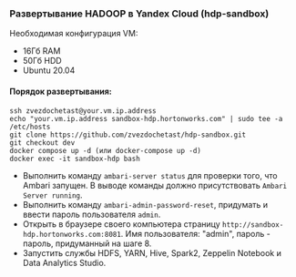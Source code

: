 ### Развертывание HADOOP в Yandex Cloud (hdp-sandbox)
Необходимая конфигурация VM: 
- 16Гб RAM
- 50Гб HDD
- Ubuntu 20.04

#### Порядок развертывания:
```
ssh zvezdochetast@your.vm.ip.address
echo "your.vm.ip.address sandbox-hdp.hortonworks.com" | sudo tee -a /etc/hosts
git clone https://github.com/zvezdochetast/hdp-sandbox.git
git checkout dev
docker compose up -d (или docker-compose up -d)
docker exec -it sandbox-hdp bash
```

- Выполнить команду `ambari-server status` для проверки того, что Ambari запущен. В выводе команды должно присутствовать `Ambari Server running`.
- Выполнить команду `ambari-admin-password-reset`, придумать и ввести пароль пользователя `admin`.
- Открыть в браузере своего компьютера страницу `http://sandbox-hdp.hortonworks.com:8081`.
Имя пользователя: "admin", пароль - пароль, придуманный на шаге 8.
- Запустить службы HDFS, YARN, Hive, Spark2, Zeppelin Notebook и Data Analytics Studio.

